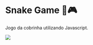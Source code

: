 # Snake Game :snake::video_game:

Jogo da cobrinha utilizando Javascript.

![](C:\Users\Aline\Pictures\snakegame.png)